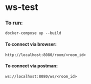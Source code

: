 # ws-test

### To run:

```shell
docker-compose up --build
```

#### To connect via browser:
```
http://localhost:8080/room/<room_id>
```

#### To connect via postman:
```
ws://localhost:8080/ws/<room_id>
```
